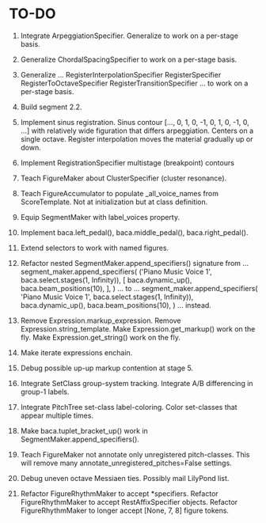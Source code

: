 TO-DO
=====

1.  Integrate ArpeggiationSpecifier.
    Generalize to work on a per-stage basis.

2.  Generalize ChordalSpacingSpecifier to work on a per-stage basis.

3.  Generalize ...
        RegisterInterpolationSpecifier
        RegisterSpecifier
        RegisterToOctaveSpecifier
        RegisterTransitionSpecifier
    ... to work on a per-stage basis.

4.  Build segment 2.2.

5.  Implement sinus registration. Sinus contour [..., 0, 1, 0, -1, 0, 1, 0, -1,
    0, ...] with relatively wide figuration that differs arpeggiation. Centers
    on a single octave. Register interpolation moves the material gradually up
    or down.

6.  Implement RegistrationSpecifier multistage (breakpoint) contours

7.  Teach FigureMaker about ClusterSpecifier (cluster resonance).

8.  Teach FigureAccumulator to populate _all_voice_names from ScoreTemplate.
    Not at initialization but at class definition.

9.  Equip SegmentMaker with label_voices property.

10. Implement baca.left_pedal(), baca.middle_pedal(), baca.right_pedal().

11. Extend selectors to work with named figures.

12. Refactor nested SegmentMaker.append_specifiers() signature from ...
        segment_maker.append_specifiers(
            ('Piano Music Voice 1', baca.select.stages(1, Infinity)),
            [
                baca.dynamic_up(),
                baca.beam_positions(10),
                ],
            )
    ... to ...
        segment_maker.append_specifiers(
            'Piano Music Voice 1',
            baca.select.stages(1, Infinity)),
            baca.dynamic_up(),
            baca.beam_positions(10),
            )
    ... instead.

13. Remove Expression.markup_expression.
    Remove Expression.string_template.
    Make Expression.get_markup() work on the fly.
    Make Expression.get_string() work on the fly.

14. Make iterate expressions enchain.

15. Debug possible up-up markup contention at stage 5.

16. Integrate SetClass group-system tracking.
    Integrate A/B differencing in group-1 labels.

17. Integrate PitchTree set-class label-coloring.
    Color set-classes that appear multiple times.

18. Make baca.tuplet_bracket_up() work in SegmentMaker.append_specifiers().

19. Teach FigureMaker not annotate only unregistered pitch-classes.
    This will remove many annotate_unregistered_pitches=False settings.

20. Debug uneven octave Messiaen ties. Possibly mail LilyPond list.

21. Refactor FigureRhythmMaker to accept *specifiers.
    Refactor FigureRhythmMaker to accept RestAffixSpecifier objects.
    Refactor FigureRhythmMaker to longer accept [None, 7, 8] figure tokens.
